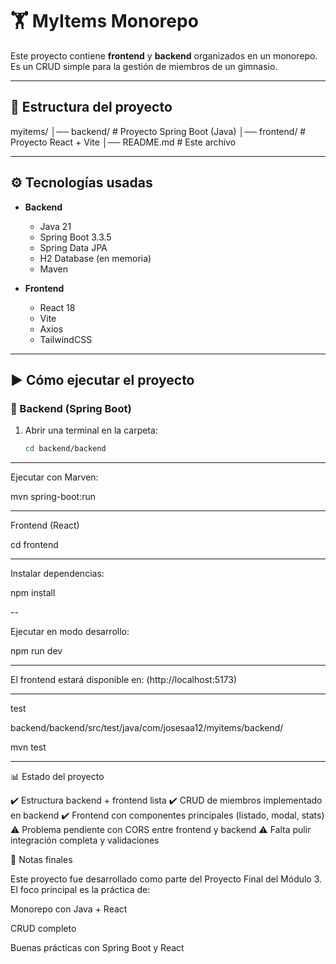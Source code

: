 # 🏋️ MyItems Monorepo

Este proyecto contiene **frontend** y **backend** organizados en un monorepo.  
Es un CRUD simple para la gestión de miembros de un gimnasio.

---

## 📂 Estructura del proyecto

myitems/
│── backend/ # Proyecto Spring Boot (Java)
│── frontend/ # Proyecto React + Vite
│── README.md # Este archivo


---

## ⚙️ Tecnologías usadas

- **Backend**
  - Java 21
  - Spring Boot 3.3.5
  - Spring Data JPA
  - H2 Database (en memoria)
  - Maven

- **Frontend**
  - React 18
  - Vite
  - Axios
  - TailwindCSS

---

## ▶️ Cómo ejecutar el proyecto

### 🔹 Backend (Spring Boot)

1. Abrir una terminal en la carpeta:
   ```bash
   cd backend/backend


--- 

Ejecutar con Marven:

mvn spring-boot:run

---
Frontend (React)

cd frontend

---

Instalar dependencias:

npm install

--

Ejecutar en modo desarrollo:

npm run dev 

---
El frontend estará disponible en:
(http://localhost:5173)

---
test

backend/backend/src/test/java/com/josesaa12/myitems/backend/

mvn test

---

📊 Estado del proyecto

✔️ Estructura backend + frontend lista
✔️ CRUD de miembros implementado en backend
✔️ Frontend con componentes principales (listado, modal, stats)
⚠️ Problema pendiente con CORS entre frontend y backend
⚠️ Falta pulir integración completa y validaciones

📖 Notas finales

Este proyecto fue desarrollado como parte del Proyecto Final del Módulo 3.
El foco principal es la práctica de:

Monorepo con Java + React

CRUD completo

Buenas prácticas con Spring Boot y React

   
